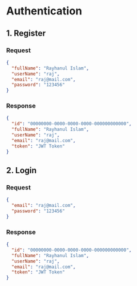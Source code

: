 # Authentication

## 1. Register
### Request
```json
{
  "fullName": "Rayhanul Islam",
  "userName": "raj",
  "email": "raj@mail.com",
  "password": "123456"  
}
```
### Response
```json
{
  "id": "00000000-0000-0000-0000-000000000000",
  "fullName": "Rayhanul Islam",
  "userName": "raj",
  "email": "raj@mail.com",
  "token": "JWT Token"
}
```
## 2. Login
### Request
```json
{  
  "email": "raj@mail.com",
  "password": "123456"  
}
```
### Response
```json
{
  "id": "00000000-0000-0000-0000-000000000000",
  "fullName": "Rayhanul Islam",
  "userName": "raj",
  "email": "raj@mail.com",
  "token": "JWT Token"
}
```